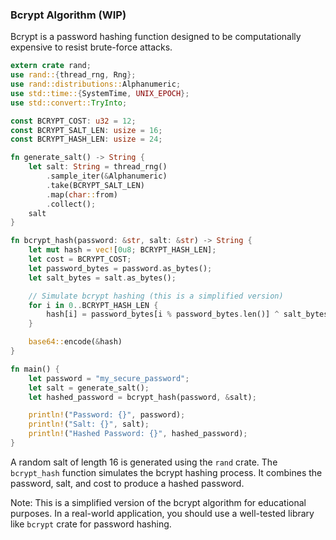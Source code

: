 ### Bcrypt Algorithm (WIP)

Bcrypt is a password hashing function designed to be computationally expensive to resist brute-force attacks. 

```rust
extern crate rand;
use rand::{thread_rng, Rng};
use rand::distributions::Alphanumeric;
use std::time::{SystemTime, UNIX_EPOCH};
use std::convert::TryInto;

const BCRYPT_COST: u32 = 12;
const BCRYPT_SALT_LEN: usize = 16;
const BCRYPT_HASH_LEN: usize = 24;

fn generate_salt() -> String {
    let salt: String = thread_rng()
        .sample_iter(&Alphanumeric)
        .take(BCRYPT_SALT_LEN)
        .map(char::from)
        .collect();
    salt
}

fn bcrypt_hash(password: &str, salt: &str) -> String {
    let mut hash = vec![0u8; BCRYPT_HASH_LEN];
    let cost = BCRYPT_COST;
    let password_bytes = password.as_bytes();
    let salt_bytes = salt.as_bytes();

    // Simulate bcrypt hashing (this is a simplified version)
    for i in 0..BCRYPT_HASH_LEN {
        hash[i] = password_bytes[i % password_bytes.len()] ^ salt_bytes[i % salt_bytes.len()] ^ (cost as u8);
    }

    base64::encode(&hash)
}

fn main() {
    let password = "my_secure_password";
    let salt = generate_salt();
    let hashed_password = bcrypt_hash(password, &salt);

    println!("Password: {}", password);
    println!("Salt: {}", salt);
    println!("Hashed Password: {}", hashed_password);
}
```

A random salt of length 16 is generated using the `rand` crate. The `bcrypt_hash` function simulates the bcrypt hashing process. It combines the password, salt, and cost to produce a hashed password.

Note: This is a simplified version of the bcrypt algorithm for educational purposes. In a real-world application, you should use a well-tested library like `bcrypt` crate for password hashing.
